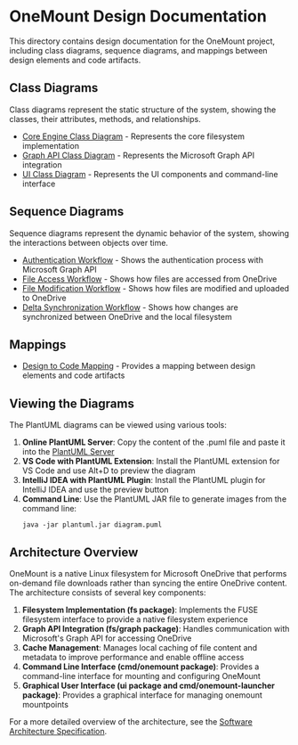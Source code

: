 # OneMount Design Documentation

This directory contains design documentation for the OneMount project, including class diagrams, sequence diagrams, and mappings between design elements and code artifacts.

## Class Diagrams

Class diagrams represent the static structure of the system, showing the classes, their attributes, methods, and relationships.

- [Core Engine Class Diagram](../design/resources/core-engine-class-diagram.puml) - Represents the core filesystem implementation
- [Graph API Class Diagram](../design/resources/graph-api-class-diagram.puml) - Represents the Microsoft Graph API integration
- [UI Class Diagram](../design/resources/ui-class-diagram.puml) - Represents the UI components and command-line interface

## Sequence Diagrams

Sequence diagrams represent the dynamic behavior of the system, showing the interactions between objects over time.

- [Authentication Workflow](../design/resources/auth-sequence-diagram.puml) - Shows the authentication process with Microsoft Graph API
- [File Access Workflow](../design/resources/file-access-sequence-diagram.puml) - Shows how files are accessed from OneDrive
- [File Modification Workflow](../design/resources/file-modification-sequence-diagram.puml) - Shows how files are modified and uploaded to OneDrive
- [Delta Synchronization Workflow](../design/resources/delta-sync-sequence-diagram.puml) - Shows how changes are synchronized between OneDrive and the local filesystem

## Mappings

- [Design to Code Mapping](../implementation/design-to-code-mapping.md) - Provides a mapping between design elements and code artifacts

## Viewing the Diagrams

The PlantUML diagrams can be viewed using various tools:

1. **Online PlantUML Server**: Copy the content of the .puml file and paste it into the [PlantUML Server](http://www.plantuml.com/plantuml/uml/)
2. **VS Code with PlantUML Extension**: Install the PlantUML extension for VS Code and use Alt+D to preview the diagram
3. **IntelliJ IDEA with PlantUML Plugin**: Install the PlantUML plugin for IntelliJ IDEA and use the preview button
4. **Command Line**: Use the PlantUML JAR file to generate images from the command line:
   ```
   java -jar plantuml.jar diagram.puml
   ```

## Architecture Overview

OneMount is a native Linux filesystem for Microsoft OneDrive that performs on-demand file downloads rather than syncing the entire OneDrive content. The architecture consists of several key components:

1. **Filesystem Implementation (fs package)**: Implements the FUSE filesystem interface to provide a native filesystem experience
2. **Graph API Integration (fs/graph package)**: Handles communication with Microsoft's Graph API for accessing OneDrive
3. **Cache Management**: Manages local caching of file content and metadata to improve performance and enable offline access
4. **Command Line Interface (cmd/onemount package)**: Provides a command-line interface for mounting and configuring OneMount
5. **Graphical User Interface (ui package and cmd/onemount-launcher package)**: Provides a graphical interface for managing onemount mountpoints

For a more detailed overview of the architecture, see the [Software Architecture Specification](../design/software-architecture-specification.md).
